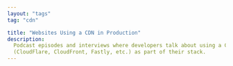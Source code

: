 ```yaml
---
layout: "tags"
tag: "cdn"

title: "Websites Using a CDN in Production"
description:
  Podcast episodes and interviews where developers talk about using a CDN
  (CloudFlare, CloudFront, Fastly, etc.) as part of their stack.
---
```


